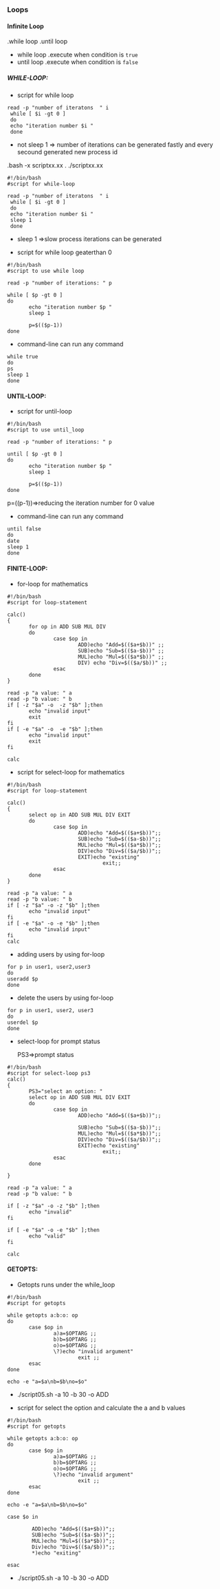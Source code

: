 ### Loops 
#### Infinite Loop
 .while loop
 .until loop

* while loop
 .execute when condition is `true`
* until loop
 .execute when condition is `false` 
##### WHILE-LOOP:
* script for while loop
 
 ```
 read -p "number of iteratons  " i
  while [ $i -gt 0 ]
  do
  echo "iteration number $i "
  done
 ```
* not sleep 1  => number of iterations can be generated fastly and every secound generated new process id 
 
 .bash -x scriptxx.xx
 . ./scriptxx.xx 

 ```
 #!/bin/bash
 #script for while-loop

 read -p "number of iteratons  " i
  while [ $i -gt 0 ]
  do
  echo "iteration number $i "
  sleep 1
  done
 ```
* sleep 1 =>slow process iterations can be generated 

* script for while loop geaterthan 0 
 ```
 #!/bin/bash
#script to use while loop

read -p "number of iterations: " p

while [ $p -gt 0 ]
do
        echo "iteration number $p "
        sleep 1

        p=$(($p-1))
done

 ```
* command-line can run any command
 ```
 while true 
 do
 ps
 sleep 1
 done
 ``` 
#### UNTIL-LOOP:
* script for until-loop  
 ```
#!/bin/bash
#script to use until_loop

read -p "number of iterations: " p

until [ $p -gt 0 ]
do
        echo "iteration number $p "
        sleep 1

        p=$(($p-1))
done

 ```
 p=$(($p-1))=>reducing the iteration number for 0 value

* command-line can run any command
 
 ```
 until false
 do
 date
 sleep 1
 done
 ```
 #### FINITE-LOOP:

* for-loop for mathematics
 ```
 #!/bin/bash
#script for loop-statement

calc()
{
        for op in ADD SUB MUL DIV
        do
                case $op in
                        ADD)echo "Add=$(($a+$b))" ;;
                        SUB)echo "Sub=$(($a-$b))" ;;
                        MUL)echo "Mul=$(($a*$b))" ;;
                        DIV) echo "Div=$(($a/$b))" ;;
                esac
        done
}

read -p "a value: " a
read -p "b value: " b
if [ -z "$a" -o  -z "$b" ];then
        echo "invalid input"
        exit
fi
if [ -e "$a" -o  -e "$b" ];then
        echo "invalid input"
        exit
fi

calc

 ``` 
* script for select-loop for mathematics
 
 ```
 #!/bin/bash
#script for loop-statement

calc()
{
        select op in ADD SUB MUL DIV EXIT
        do
                case $op in
                        ADD)echo "Add=$(($a+$b))";;
                        SUB)echo "Sub=$(($a-$b))";;
                        MUL)echo "Mul=$(($a*$b))";;
                        DIV)echo "Div=$(($a/$b))";;
                        EXIT)echo "existing"
                                exit;;
                esac
        done
}

read -p "a value: " a
read -p "b value: " b
if [ -z "$a" -o -z "$b" ];then
        echo "invalid input"
fi
if [ -e "$a" -o -e "$b" ];then
        echo "invalid input"
fi
calc

 ```
* adding users by using for-loop
  
 ```
 for p in user1, user2,user3
 do
 useradd $p
 done
 ```
* delete the users by using for-loop
 ```
 for p in user1, user2, user3
 do
 userdel $p
 done
 ``` 

* select-loop for prompt status
  
  PS3=>prompt status
 ```
 #!/bin/bash
#script for select-loop ps3
calc()
{
        PS3="select an option: "
        select op in ADD SUB MUL DIV EXIT
        do
                case $op in
                        ADD)echo "Add=$(($a+$b))";;

                        SUB)echo "Sub=$(($a-$b))";;
                        MUL)echo "Mul=$(($a*$b))";;
                        DIV)echo "Div=$(($a/$b))";;
                        EXIT)echo "existing"
                                exit;;
                esac
        done

}

read -p "a value: " a
read -p "b value: " b

if [ -z "$a" -o -z "$b" ];then
        echo "invalid"
fi

if [ -e "$a" -o -e "$b" ];then
        echo "valid"
fi

calc

 ```

#### GETOPTS:
* Getopts runs under the while_loop
 ```
 #!/bin/bash
#script for getopts

while getopts a:b:o: op
do
        case $op in
                a)a=$OPTARG ;;
                b)b=$OPTARG ;;
                o)o=$OPTARG ;;
                \?)echo "invalid argument"
                        exit ;;
        esac
done

echo -e "a=$a\nb=$b\no=$o"
 ```
* ./script05.sh -a 10 -b 30 -o ADD

* script for select the option and calculate the a and b values
 
 ```
 #!/bin/bash
#script for getopts

while getopts a:b:o: op
do
        case $op in
                a)a=$OPTARG ;;
                b)b=$OPTARG ;;
                o)o=$OPTARG ;;
                \?)echo "invalid argument"
                        exit ;;
        esac
done

echo -e "a=$a\nb=$b\no=$o"

 case $o in

         ADD)echo "Add=$(($a+$b))";;
         SUB)echo "Sub=$(($a-$b))";;
         MUL)echo "Mul=$(($a*$b))";;
         Div)echo "Div=$(($a/$b))";;
         *)echo "exiting"

 esac

 ```
*  ./script05.sh -a 10 -b 30 -o ADD

 

